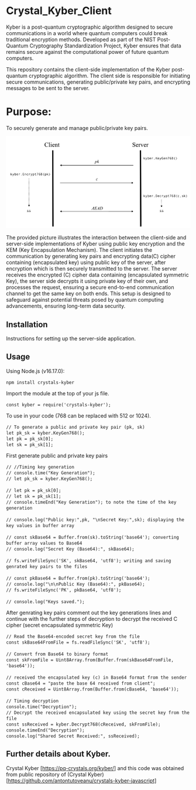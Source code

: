 # Crystal_Kyber_Client

Kyber is a post-quantum cryptographic algorithm designed to secure communications in a world where quantum computers could break traditional encryption methods. Developed as part of the NIST Post-Quantum Cryptography Standardization Project, Kyber ensures that data remains secure against the computational power of future quantum computers.

This repository contains the client-side implementation of the Kyber post-quantum cryptographic algorithm. The client side is responsible for initiating secure communications, generating public/private key pairs, and encrypting messages to be sent to the server.

# Purpose:
To securely generate and manage public/private key pairs.

![Client-Server Interaction](Kyber_WorkFlow.png)

The provided picture illustrates the interaction between the client-side and server-side implementations of Kyber using public key encryption and the KEM (Key Encapsulation Mechanism). The client initiates the communication by generating key pairs and encrypting data(C) cipher containing (encapsulated key) using public key of the server, after encryption which is then securely transmitted to the server. The server receives the encrypted (C) cipher data containing (encapsulated symmetric Key), the server side decrypts it using private key of their own, and processes the request, ensuring a secure end-to-end communication channel to get the same key on both ends. This setup is designed to safeguard against potential threats posed by quantum computing advancements, ensuring long-term data security.

## Installation
Instructions for setting up the server-side application.

## Usage
Using Node.js (v16.17.0):
```
npm install crystals-kyber
```
Import the module at the top of your js file.

```
const kyber = require('crystals-kyber');
```
To use in your code (768 can be replaced with 512 or 1024).
```
// To generate a public and private key pair (pk, sk)
let pk_sk = kyber.KeyGen768();
let pk = pk_sk[0];
let sk = pk_sk[1];
```

First generate public and private key pairs 
```
// //Timing key generation
// console.time("Key Generation");
// let pk_sk = kyber.KeyGen768();

// let pk = pk_sk[0];
// let sk = pk_sk[1];
// console.timeEnd("Key Generation"); to note the time of the key generation

// console.log("Public key:",pk, "\nSecret Key:",sk); displaying the key values in buffer array

// const skBase64 = Buffer.from(sk).toString('base64'); converting buffer array values to Base64
// console.log("Secret Key (Base64):", skBase64);

// fs.writeFileSync('SK', skBase64, 'utf8'); writing and saving genrated key pairs to the files

// const pkBase64 = Buffer.from(pk).toString('base64');
// console.log("\n\nPublic Key (Base64):", pkBase64);
// fs.writeFileSync('PK', pkBase64, 'utf8');

// console.log("Keys saved.");
```
After genrating key pairs comment out the key generations lines and continue with the further steps of decryption to decrypt the received C cipher (secret encapsulated symmetric Key)

```
// Read the Base64-encoded secret key from the file
const skBase64FromFile = fs.readFileSync('SK', 'utf8');

// Convert from Base64 to binary format
const skFromFile = Uint8Array.from(Buffer.from(skBase64FromFile, 'base64'));

// received the encapsulated key (c) in Base64 format from the sender
const cBase64 = "paste the base 64 received from client";
const cReceived = Uint8Array.from(Buffer.from(cBase64, 'base64'));

// Timing decryption
console.time("Decryption");
// Decrypt the received encapsulated key using the secret key from the file
const ssReceived = kyber.Decrypt768(cReceived, skFromFile);
console.timeEnd("Decryption");
console.log("Shared Secret Received:", ssReceived);
```
## Further details about Kyber.
Crystal Kyber [https://pq-crystals.org/kyber/]
and this code was obtained from public repository of (Crystal Kyber) [https://github.com/antontutoveanu/crystals-kyber-javascript] 
